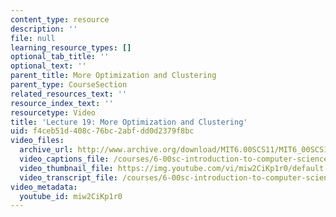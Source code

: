 ```yaml
---
content_type: resource
description: ''
file: null
learning_resource_types: []
optional_tab_title: ''
optional_text: ''
parent_title: More Optimization and Clustering
parent_type: CourseSection
related_resources_text: ''
resource_index_text: ''
resourcetype: Video
title: 'Lecture 19: More Optimization and Clustering'
uid: f4ceb51d-408c-76bc-2abf-dd0d2379f8bc
video_files:
  archive_url: http://www.archive.org/download/MIT6.00SCS11/MIT6_00SCS11_lec19_300k.mp4
  video_captions_file: /courses/6-00sc-introduction-to-computer-science-and-programming-spring-2011/58ed68f0273d5157b569543ab00a36d8_miw2CiKp1r0.vtt
  video_thumbnail_file: https://img.youtube.com/vi/miw2CiKp1r0/default.jpg
  video_transcript_file: /courses/6-00sc-introduction-to-computer-science-and-programming-spring-2011/1fffd1c53653eeeef7d4365c99137b40_miw2CiKp1r0.pdf
video_metadata:
  youtube_id: miw2CiKp1r0
---
```


